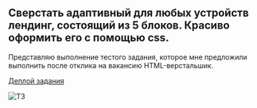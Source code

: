 ## Сверстать адаптивный для любых устройств лендинг, состоящий из 5 блоков. Красиво оформить его с помощью css. 

Представляю выполнение тестого задания, которое мне предложили выполнить после отклика на вакансию HTML-верстальшик.

[Деплой задания](https://efremandre.github.io/LevelUp-test-task/)

![ТЗ](https://raw.githubusercontent.com/efremandre/LevelUp-test-task-/main/img/test_task_descript.png)

